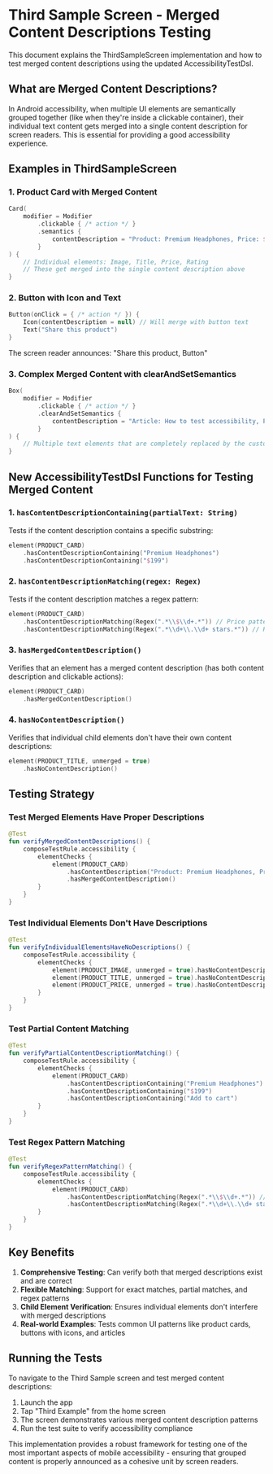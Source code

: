 # Third Sample Screen - Merged Content Descriptions Testing

This document explains the ThirdSampleScreen implementation and how to test merged content descriptions using the updated AccessibilityTestDsl.

## What are Merged Content Descriptions?

In Android accessibility, when multiple UI elements are semantically grouped together (like when they're inside a clickable container), their individual text content gets merged into a single content description for screen readers. This is essential for providing a good accessibility experience.

## Examples in ThirdSampleScreen

### 1. Product Card with Merged Content
```kotlin
Card(
    modifier = Modifier
        .clickable { /* action */ }
        .semantics {
            contentDescription = "Product: Premium Headphones, Price: $199, 4.5 stars rating, Add to cart"
        }
) {
    // Individual elements: Image, Title, Price, Rating
    // These get merged into the single content description above
}
```

### 2. Button with Icon and Text
```kotlin
Button(onClick = { /* action */ }) {
    Icon(contentDescription = null) // Will merge with button text
    Text("Share this product")
}
```
The screen reader announces: "Share this product, Button"

### 3. Complex Merged Content with clearAndSetSemantics
```kotlin
Box(
    modifier = Modifier
        .clickable { /* action */ }
        .clearAndSetSemantics {
            contentDescription = "Article: How to test accessibility, Published 2 hours ago by John Doe, 5 minute read, Tap to open"
        }
) {
    // Multiple text elements that are completely replaced by the custom content description
}
```

## New AccessibilityTestDsl Functions for Testing Merged Content

### 1. `hasContentDescriptionContaining(partialText: String)`
Tests if the content description contains a specific substring:
```kotlin
element(PRODUCT_CARD)
    .hasContentDescriptionContaining("Premium Headphones")
    .hasContentDescriptionContaining("$199")
```

### 2. `hasContentDescriptionMatching(regex: Regex)`
Tests if the content description matches a regex pattern:
```kotlin
element(PRODUCT_CARD)
    .hasContentDescriptionMatching(Regex(".*\\$\\d+.*")) // Price pattern
    .hasContentDescriptionMatching(Regex(".*\\d+\\.\\d+ stars.*")) // Rating pattern
```

### 3. `hasMergedContentDescription()`
Verifies that an element has a merged content description (has both content description and clickable actions):
```kotlin
element(PRODUCT_CARD)
    .hasMergedContentDescription()
```

### 4. `hasNoContentDescription()`
Verifies that individual child elements don't have their own content descriptions:
```kotlin
element(PRODUCT_TITLE, unmerged = true)
    .hasNoContentDescription()
```


## Testing Strategy

### Test Merged Elements Have Proper Descriptions
```kotlin
@Test
fun verifyMergedContentDescriptions() {
    composeTestRule.accessibility {
        elementChecks {
            element(PRODUCT_CARD)
                .hasContentDescription("Product: Premium Headphones, Price: $199, 4.5 stars rating, Add to cart")
                .hasMergedContentDescription()
        }
    }
}
```

### Test Individual Elements Don't Have Descriptions
```kotlin
@Test  
fun verifyIndividualElementsHaveNoDescriptions() {
    composeTestRule.accessibility {
        elementChecks {
            element(PRODUCT_IMAGE, unmerged = true).hasNoContentDescription()
            element(PRODUCT_TITLE, unmerged = true).hasNoContentDescription()
            element(PRODUCT_PRICE, unmerged = true).hasNoContentDescription()
        }
    }
}
```

### Test Partial Content Matching
```kotlin
@Test
fun verifyPartialContentDescriptionMatching() {
    composeTestRule.accessibility {
        elementChecks {
            element(PRODUCT_CARD)
                .hasContentDescriptionContaining("Premium Headphones")
                .hasContentDescriptionContaining("$199")
                .hasContentDescriptionContaining("Add to cart")
        }
    }
}
```

### Test Regex Pattern Matching
```kotlin
@Test
fun verifyRegexPatternMatching() {
    composeTestRule.accessibility {
        elementChecks {
            element(PRODUCT_CARD)
                .hasContentDescriptionMatching(Regex(".*\\$\\d+.*")) // Price format
                .hasContentDescriptionMatching(Regex(".*\\d+\\.\\d+ stars.*")) // Rating format
        }
    }
}
```

## Key Benefits

1. **Comprehensive Testing**: Can verify both that merged descriptions exist and are correct
2. **Flexible Matching**: Support for exact matches, partial matches, and regex patterns  
3. **Child Element Verification**: Ensures individual elements don't interfere with merged descriptions
4. **Real-world Examples**: Tests common UI patterns like product cards, buttons with icons, and articles

## Running the Tests

To navigate to the Third Sample screen and test merged content descriptions:

1. Launch the app
2. Tap "Third Example" from the home screen
3. The screen demonstrates various merged content description patterns
4. Run the test suite to verify accessibility compliance

This implementation provides a robust framework for testing one of the most important aspects of mobile accessibility - ensuring that grouped content is properly announced as a cohesive unit by screen readers.
